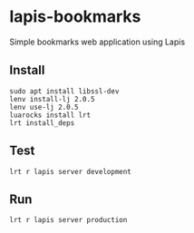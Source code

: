 # lapis-bookmarks
Simple bookmarks web application using Lapis

## Install
```shell
sudo apt install libssl-dev
lenv install-lj 2.0.5
lenv use-lj 2.0.5
luarocks install lrt
lrt install_deps
```

## Test
```shell
lrt r lapis server development
```

## Run
```shell
lrt r lapis server production
```
